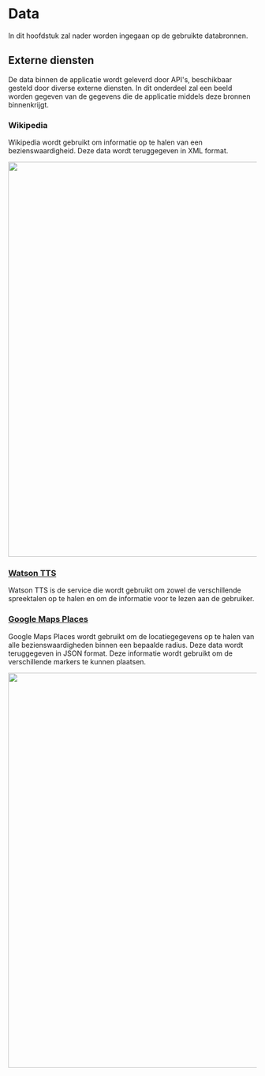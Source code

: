 # Data
In dit hoofdstuk zal nader worden ingegaan op de gebruikte databronnen.

## Externe diensten
De data binnen de applicatie wordt geleverd door API's, beschikbaar gesteld door diverse externe diensten. In dit onderdeel zal een beeld worden gegeven van de gegevens die de applicatie middels deze bronnen binnenkrijgt.

### Wikipedia
Wikipedia wordt gebruikt om informatie op te halen van een bezienswaardigheid. Deze data wordt teruggegeven in XML format.

<img src="./Media/Wikipedia_api_example.png" width="800px">

### [Watson TTS](https://www.ibm.com/watson/services/text-to-speech/)
Watson TTS is de service die wordt gebruikt om zowel de verschillende spreektalen op te halen en om de informatie voor te lezen aan de gebruiker.

### [Google Maps Places](https://cloud.google.com/maps-platform/places/?hl=nl)
Google Maps Places wordt gebruikt om de locatiegegevens op te halen van alle bezienswaardigheden binnen een bepaalde radius. Deze data wordt teruggegeven in JSON format. Deze informatie wordt gebruikt om de verschillende markers te kunnen plaatsen.

<img src="./Media/Places_api_example.png" width="800px">